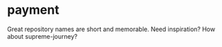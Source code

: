 # payment
Great repository names are short and memorable. Need inspiration? How about supreme-journey?
